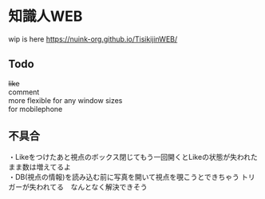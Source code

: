 # 知識人WEB

wip is here https://nuink-org.github.io/TisikijinWEB/

## Todo
<s>like</s><br>
comment<br>
more flexible for any window sizes<br>
for mobilephone<br>


## 不具合
・Likeをつけたあと視点のボックス閉じてもう一回開くとLikeの状態が失われたまま数は増えてるよ<br>
・DB(視点の情報)を読み込む前に写真を開いて視点を覗こうとできちゃう トリガーが失われてる　なんとなく解決できそう
